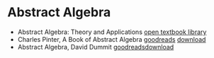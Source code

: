 # Abstract Algebra

- Abstract Algebra: Theory and Applications [open textbook library](https://open.umn.edu/opentextbooks/textbooks/abstract-algebra-theory-and-applications)
- Charles Pinter, A Book of Abstract Algebra [goodreads](https://www.goodreads.com/book/show/8295305-a-book-of-abstract-algebra)    [download](http://www2.math.umd.edu/~jcohen/402/Pinter%20Algebra.pdf)
- Abstract Algebra, David Dummit [goodreads](https://www.goodreads.com/book/show/264543.Abstract_Algebra)[download](https://b-ok.org/book/1174358/0a1880) 
